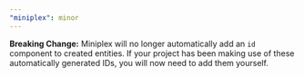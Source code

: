 ```yaml
---
"miniplex": minor
---
```


**Breaking Change:** Miniplex will no longer automatically add an `id` component to created entities. If your project has been making use of these automatically generated IDs, you will now need to add them yourself.
